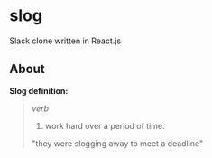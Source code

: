 # slog
Slack clone written in React.js

## About

**Slog definition:**

> _verb_
>
> 1. work hard over a period of time.
>
> "they were slogging away to meet a deadline"
